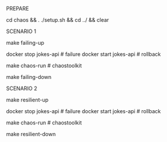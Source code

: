 PREPARE

cd chaos && . ./setup.sh && cd ../ && clear

SCENARIO 1

make failing-up

docker stop jokes-api # failure
docker start jokes-api # rollback

make chaos-run # chaostoolkit

make failing-down

SCENARIO 2

make resilient-up

docker stop jokes-api # failure
docker start jokes-api # rollback

make chaos-run # chaostoolkit

make resilient-down